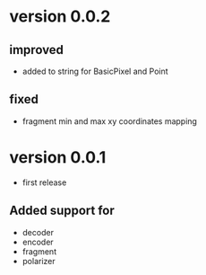# version 0.0.2

## improved

- added to string for BasicPixel and Point

## fixed

- fragment min and max xy coordinates mapping

# version 0.0.1

- first release

## Added support for

- decoder
- encoder
- fragment
- polarizer
